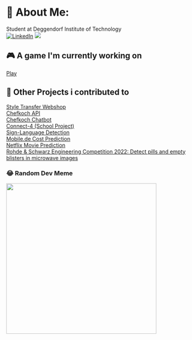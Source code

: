 # 💫 About Me:
Student at Deggendorf Institute of Technology\
[![LinkedIn](https://img.shields.io/badge/LinkedIn-%230077B5.svg?logo=linkedin&logoColor=white)](https://linkedin.com/in/https://www.linkedin.com/in/florian-eder-9028b6239/) ![](https://komarev.com/ghpvc/?username=FlorianEder&color=brightgreen) 

## 🎮 A game I'm currently working on
[Play](https://florianeder.github.io/)

## 🤝 Other Projects i contributed to
[Style Transfer Webshop](https://github.com/THDMoritzEnderle/Style-Transfert-Webshop)\
[Chefkoch API](https://github.com/THDMoritzEnderle/chefkoch)\
[Chefkoch Chatbot](https://github.com/THDMoritzEnderle/chefbot)\
[Connect-4 (School Project)](https://github.com/THDMoritzEnderle/connect-4)\
[Sign-Language Detection](https://github.com/THDMoritzEnderle/Sign-language)\
[Mobile.de Cost Prediction](https://github.com/THDMoritzEnderle/Mobile.de)\
[Netflix Movie Prediction](https://github.com/THDMoritzEnderle/netflix_prediction)\
[Rohde & Schwarz Engineering Competition 2022: Detect pills and empty blisters in microwave images](https://github.com/THDMoritzEnderle/detect-the-difference)

### 😂 Random Dev Meme
<img src='https://randommeme-five.vercel.app/' style="height: 400px;"/>
